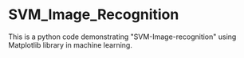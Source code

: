 # SVM_Image_Recognition
This is a python code demonstrating "SVM-Image-recognition" using Matplotlib library in machine learning.
